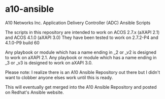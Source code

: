 # a10-ansible

A10 Networks Inc. Application Delivery Controller (ADC) Ansible Scripts

The scripts in this repository are intended to work on ACOS 2.7.x (aXAPI 2.1) and ACOS 4.1.0 (aXAPI 3.0)
They have been tested to work on 2.7.2-P4 and 4.1.0-P9 build 60

Any playbook or module which has a name ending in _2 or _v2 is designed to work on aXAPI 2.1.
Any playbook or module which has a name ending in _3 or _v3 is designed to work on aXAPI 3.0.

Please note: I realize there is an A10 Ansible Repository out there but I didn't want to clobber anyone elses work until this is ready.

This will eventually get merged into the A10 Ansible Repository and posted on Redhat's Ansible website.
